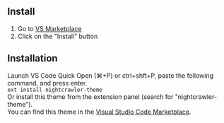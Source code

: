 ## Install

1. Go to [VS Marketplace]()
2. Click on the "Install" button

## Installation
Launch VS Code Quick Open (⌘+P) or ctrl+shft+P, paste the following command, and press enter.     
`ext install nightcrawler-theme`     
Or install this theme from the extension panel (search for "nightcrawler-theme").     
You can find this theme in the [Visual Studio Code Marketplace]().
